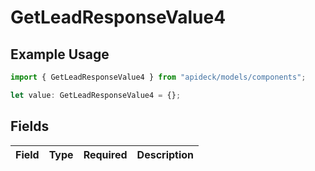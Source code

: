 # GetLeadResponseValue4

## Example Usage

```typescript
import { GetLeadResponseValue4 } from "apideck/models/components";

let value: GetLeadResponseValue4 = {};
```

## Fields

| Field       | Type        | Required    | Description |
| ----------- | ----------- | ----------- | ----------- |